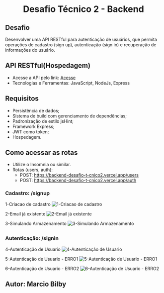 <h1 align="center" id="h1"> Desafio Técnico 2 - Backend</h1>

## Desafio
Desenvolver uma API RESTful para autenticação de usuários, que permita operações de cadastro (sign up), autenticação (sign in) e recuperação de informações do usuário.
##

## API RESTful(Hospedagem)
- Acesse a API pelo link: [Acesse](https://backend-desafio-t-cnico2.vercel.app/users)
- Tecnologias e Ferramentas: JavaScript, NodeJs, Express
##

## Requisitos
- Persistência de dados;
- Sistema de build com gerenciamento de dependências;
- Padronização de estilo jsHint;
- Framework Express;
- JWT como token;
- Hospedagem.
##

## Como acessar as rotas

- Utilize o Insomnia ou similar.
- Rotas (users, auth):
  - POST: https://backend-desafio-t-cnico2.vercel.app/users
  - POST: https://backend-desafio-t-cnico2.vercel.app/auth

### Cadastro: /signup
1-Criacao de cadastro
![1-Criacao de cadastro](https://github.com/bilby1/Backend-Desafio-T-cnico2/assets/61907038/b2f6bf45-f1fa-4d5f-aeba-f0cdbc61ab6b)

2-Email já existente
![2-Email já existente](https://github.com/bilby1/Backend-Desafio-T-cnico2/assets/61907038/381f6d76-b1fe-492b-984b-b1858803d905)

3-Simulando Armazenamento
![3-Simulando Armazenamento](https://github.com/bilby1/Backend-Desafio-T-cnico2/assets/61907038/46fb8cd7-3a00-4b1c-8d9a-9ee7ea34e42c)

##
### Autenticação: /signin
4-Autenticação de Usuario
![4-Autenticação de Usuario](https://github.com/bilby1/Backend-Desafio-T-cnico2/assets/61907038/088e611d-7d1d-4de5-a857-9406e980ddfd)

5-Autenticação de Usuario - ERRO1
![5-Autenticação de Usuario - ERRO1](https://github.com/bilby1/Backend-Desafio-T-cnico2/assets/61907038/fa1587a7-6553-4a42-b504-8645d7e5e14f)

6-Autenticação de Usuario - ERRO2
![6-Autenticação de Usuario - ERRO2](https://github.com/bilby1/Backend-Desafio-T-cnico2/assets/61907038/89f3f3db-bf38-43cc-a38c-c9e4a53e5211)

##
## Autor: Marcio Bilby
